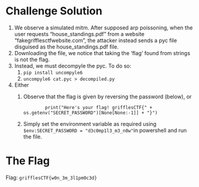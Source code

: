 # Challenge Solution

1. We observe a simulated mitm. After supposed arp poissoning, when the user requests “house_standings.pdf” from a website “fakegrifflesctfwebsite.com”, the attacker instead sends a pyc file disguised as the house_standings.pdf file. 
2. Downloading the file, we notice that taking the ‘flag’ found from strings is not the flag.
3. Instead, we must decompyle the pyc. To do so:
    1. `pip install uncompyle6`
    2. `uncompyle6 cat.pyc > decompiled.py`
4. Either 
    1. Observe that the flag is given by reversing the password (below), or
        
        ```
                print("Here's your flag! grifflesCTF{" + os.getenv("SECRET_PASSWORD")[None[None:-1]] + "}")
        ```
        
    2. Simply set the environment variable as required using `$env:SECRET_PASSWORD = "d3c0mp1l3_m3_n0w"`in powershell and run the file.

# The Flag

Flag: `grifflesCTF{w0n_3m_3l1pm0c3d}`